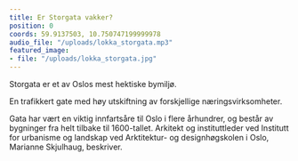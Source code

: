 ```yaml
---
title: Er Storgata vakker?
position: 0
coords: 59.9137503, 10.750747199999978
audio_file: "/uploads/lokka_storgata.mp3"
featured_image:
- file: "/uploads/lokka_storgata.jpg"
---
```


Storgata er et av Oslos mest hektiske bymiljø.
  
En trafikkert gate med høy utskiftning av forskjellige næringsvirksomheter. 

Gata har vært en viktig innfartsåre til Oslo i flere århundrer, og består av bygninger fra helt tilbake
til 1600-tallet. Arkitekt og instituttleder ved Institutt for urbanisme og landskap
ved Arktitektur- og designhøgskolen i Oslo, Marianne Skjulhaug, beskriver.